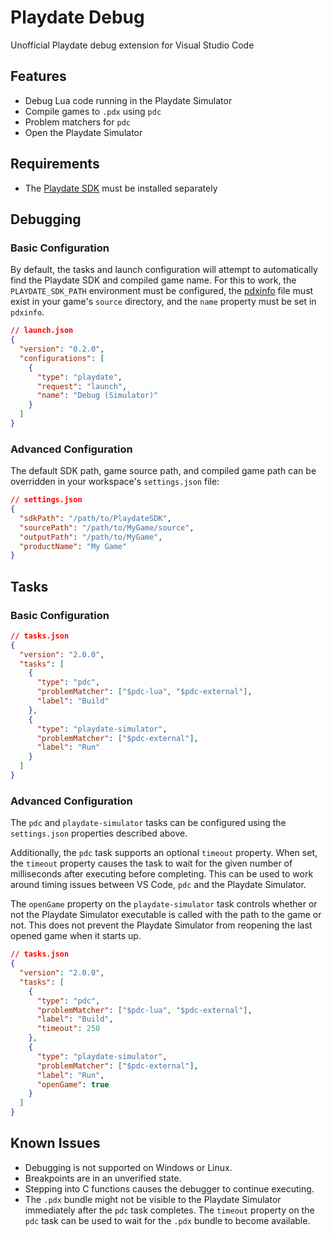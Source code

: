 # Playdate Debug

Unofficial Playdate debug extension for Visual Studio Code

## Features

- Debug Lua code running in the Playdate Simulator
- Compile games to `.pdx` using `pdc`
- Problem matchers for `pdc`
- Open the Playdate Simulator

## Requirements

- The [Playdate SDK](https://play.date/dev/) must be installed separately

## Debugging

### Basic Configuration

By default, the tasks and launch configuration will attempt to automatically find the Playdate SDK and compiled game name. For this to work, the `PLAYDATE_SDK_PATH` environment must be configured, the [pdxinfo](https://sdk.play.date/1.9.3/Inside%20Playdate.html#pdxinfo) file must exist in your game's `source` directory, and the `name` property must be set in `pdxinfo`.

```json
// launch.json
{
  "version": "0.2.0",
  "configurations": [
    {
      "type": "playdate",
      "request": "launch",
      "name": "Debug (Simulator)"
    }
  ]
}
```

### Advanced Configuration

The default SDK path, game source path, and compiled game path can be overridden in your workspace's `settings.json` file:

```json
// settings.json
{
  "sdkPath": "/path/to/PlaydateSDK",
  "sourcePath": "/path/to/MyGame/source",
  "outputPath": "/path/to/MyGame",
  "productName": "My Game"
}
```

## Tasks

### Basic Configuration

```json
// tasks.json
{
  "version": "2.0.0",
  "tasks": [
    {
      "type": "pdc",
      "problemMatcher": ["$pdc-lua", "$pdc-external"],
      "label": "Build"
    },
    {
      "type": "playdate-simulator",
      "problemMatcher": ["$pdc-external"],
      "label": "Run"
    }
  ]
}
```

### Advanced Configuration

The `pdc` and `playdate-simulator` tasks can be configured using the `settings.json` properties described above.

Additionally, the `pdc` task supports an optional `timeout` property. When set, the `timeout` property causes the task to wait for the given number of milliseconds after executing before completing. This can be used to work around timing issues between VS Code, `pdc` and the Playdate Simulator.

The `openGame` property on the `playdate-simulator` task controls whether or not the Playdate Simulator executable is called with the path to the game or not. This does not prevent the Playdate Simulator from reopening the last opened game when it starts up.

```json
// tasks.json
{
  "version": "2.0.0",
  "tasks": [
    {
      "type": "pdc",
      "problemMatcher": ["$pdc-lua", "$pdc-external"],
      "label": "Build",
      "timeout": 250
    },
    {
      "type": "playdate-simulator",
      "problemMatcher": ["$pdc-external"],
      "label": "Run",
      "openGame": true
    }
  ]
}
```

## Known Issues

- Debugging is not supported on Windows or Linux.
- Breakpoints are in an unverified state.
- Stepping into C functions causes the debugger to continue executing.
- The `.pdx` bundle might not be visible to the Playdate Simulator immediately after the `pdc` task completes. The `timeout` property on the `pdc` task can be used to wait for the `.pdx` bundle to become available.
